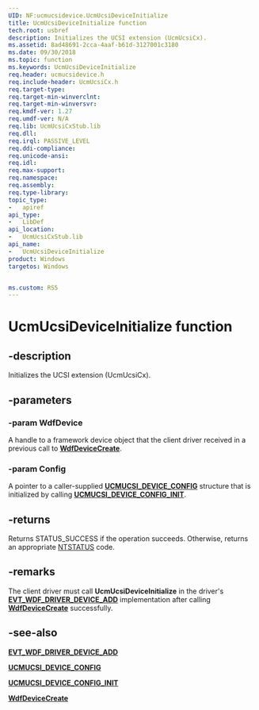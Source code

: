 ```yaml
---
UID: NF:ucmucsidevice.UcmUcsiDeviceInitialize
title: UcmUcsiDeviceInitialize function
tech.root: usbref
description: Initializes the UCSI extension (UcmUcsiCx).
ms.assetid: 8ad48691-2cca-4aaf-b61d-3127001c3180
ms.date: 09/30/2018
ms.topic: function
ms.keywords: UcmUcsiDeviceInitialize
req.header: ucmucsidevice.h
req.include-header: UcmUcsiCx.h 
req.target-type:
req.target-min-winverclnt:
req.target-min-winversvr:
req.kmdf-ver: 1.27
req.umdf-ver: N/A
req.lib: UcmUcsiCxStub.lib
req.dll:
req.irql: PASSIVE_LEVEL
req.ddi-compliance:
req.unicode-ansi:
req.idl:
req.max-support:
req.namespace:
req.assembly:
req.type-library: 
topic_type: 
-	apiref
api_type: 
-	LibDef
api_location: 
-	UcmUcsiCxStub.lib
api_name: 
-	UcmUcsiDeviceInitialize
product: Windows
targetos: Windows


ms.custom: RS5
---
```


# UcmUcsiDeviceInitialize function


## -description

Initializes the UCSI extension (UcmUcsiCx).

## -parameters

### -param WdfDevice
A handle to a framework device object that the client driver received in a previous call to [**WdfDeviceCreate**](https://msdn.microsoft.com/library/windows/hardware/ff545926).

### -param Config
A pointer to a caller-supplied [**UCMUCSI_DEVICE_CONFIG**](ns-ucmucsidevice-_ucmucsi_device_config.md) structure that is initialized by calling [**UCMUCSI_DEVICE_CONFIG_INIT**](nf-ucmucsidevice-ucmucsi_device_config_init.md).

## -returns
Returns STATUS_SUCCESS if the operation succeeds. Otherwise, returns an appropriate [NTSTATUS](https://msdn.microsoft.com/7792201b-63bb-4db5-803d-2af02893d505) code.

## -remarks
The client driver must call **UcmUcsiDeviceInitialize** in the driver's [**EVT_WDF_DRIVER_DEVICE_ADD**](https://msdn.microsoft.com/library/windows/hardware/ff541693) implementation after calling [**WdfDeviceCreate**](https://msdn.microsoft.com/library/windows/hardware/ff545926) successfully.

## -see-also

[**EVT_WDF_DRIVER_DEVICE_ADD**](https://msdn.microsoft.com/library/windows/hardware/ff541693)

[**UCMUCSI_DEVICE_CONFIG**](ns-ucmucsidevice-_ucmucsi_device_config.md)

[**UCMUCSI_DEVICE_CONFIG_INIT**](nf-ucmucsidevice-ucmucsi_device_config_init.md)

[**WdfDeviceCreate**](https://msdn.microsoft.com/library/windows/hardware/ff545926)
